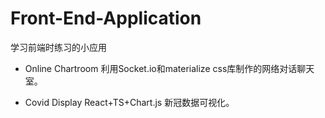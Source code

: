 # Front-End-Application
 学习前端时练习的小应用

- Online Chartroom
利用Socket.io和materialize css库制作的网络对话聊天室。

- Covid Display
React+TS+Chart.js 新冠数据可视化。